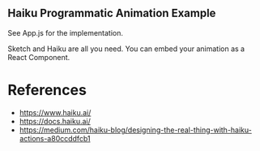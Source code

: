 ## Haiku Programmatic Animation Example

See App.js for the implementation.

Sketch and Haiku are all you need. You can embed your animation as a React Component.

# References

- https://www.haiku.ai/
- https://docs.haiku.ai/
- https://medium.com/haiku-blog/designing-the-real-thing-with-haiku-actions-a80ccddfcb1
